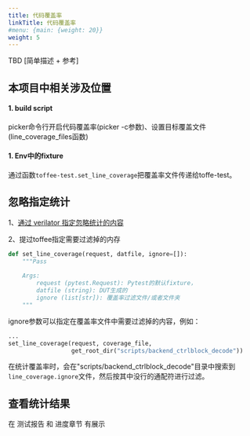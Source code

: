 ```yaml
---
title: 代码覆盖率
linkTitle: 代码覆盖率
#menu: {main: {weight: 20}}
weight: 5
---
```


TBD [简单描述 + 参考]

## 本项目中相关涉及位置

#### 1. build script
picker命令行开启代码覆盖率(picker -c参数)、设置目标覆盖文件(line_coverage_files函数)

#### 1. Env中的fixture


通过函数`toffee-test.set_line_coverage`把覆盖率文件传递给toffe-test。


## 忽略指定统计

1、[通过 verilator 指定忽略统计的内容](https://veripool.org/guide/latest/exe_verilator.html#configuration-files)


2、提过toffee指定需要过滤掉的内存

```python
def set_line_coverage(request, datfile, ignore=[]):
    """Pass
    
    Args:
        request (pytest.Request): Pytest的默认fixture，
        datfile (string): DUT生成的
        ignore (list[str]): 覆盖率过滤文件/或者文件夹
    """
```

ignore参数可以指定在覆盖率文件中需要过滤掉的内容，例如：

```python
...
set_line_coverage(request, coverage_file, 
                  get_root_dir("scripts/backend_ctrlblock_decode"))
```

在统计覆盖率时，会在"scripts/backend_ctrlblock_decode"目录中搜索到`line_coverage.ignore`文件，然后按其中没行的通配符进行过滤。


## 查看统计结果

在 测试报告 和 进度章节 有展示
